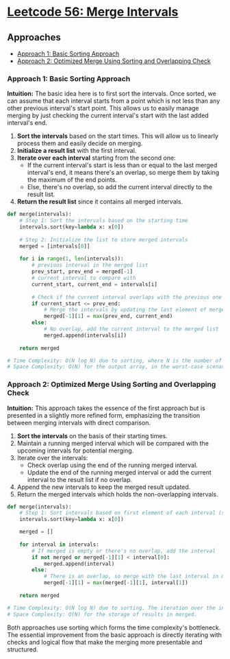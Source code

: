 # [Leetcode 56: Merge Intervals](https://leetcode.com/problems/merge-intervals/)

## Approaches

- [Approach 1: Basic Sorting Approach](#approach-1-basic-sorting-approach)
- [Approach 2: Optimized Merge Using Sorting and Overlapping Check](#approach-2-optimized-merge-using-sorting-and-overlapping-check)

### Approach 1: Basic Sorting Approach

**Intuition:**
The basic idea here is to first sort the intervals. Once sorted, we can assume that each interval starts from a point which is not less than any other previous interval's start point. This allows us to easily manage merging by just checking the current interval's start with the last added interval's end.

1. **Sort the intervals** based on the start times. This will allow us to linearly process them and easily decide on merging.
2. **Initialize a result list** with the first interval.
3. **Iterate over each interval** starting from the second one:
    - If the current interval's start is less than or equal to the last merged interval's end, it means there's an overlap, so merge them by taking the maximum of the end points.
    - Else, there's no overlap, so add the current interval directly to the result list.
4. **Return the result list** since it contains all merged intervals.

```python
def merge(intervals):
    # Step 1: Sort the intervals based on the starting time
    intervals.sort(key=lambda x: x[0])
    
    # Step 2: Initialize the list to store merged intervals
    merged = [intervals[0]]
    
    for i in range(1, len(intervals)):
        # previous interval in the merged list
        prev_start, prev_end = merged[-1]
        # current interval to compare with
        current_start, current_end = intervals[i]
        
        # Check if the current interval overlaps with the previous one
        if current_start <= prev_end:
            # Merge the intervals by updating the last element of merged
            merged[-1][1] = max(prev_end, current_end)
        else:
            # No overlap, add the current interval to the merged list
            merged.append(intervals[i])
    
    return merged

# Time Complexity: O(N log N) due to sorting, where N is the number of intervals.
# Space Complexity: O(N) for the output array, in the worst-case scenario where no intervals overlap.
```

### Approach 2: Optimized Merge Using Sorting and Overlapping Check

**Intuition:**
This approach takes the essence of the first approach but is presented in a slightly more refined form, emphasizing the transition between merging intervals with direct comparison.

1. **Sort the intervals** on the basis of their starting times.
2. Maintain a running merged interval which will be compared with the upcoming intervals for potential merging.
3. Iterate over the intervals:
   - Check overlap using the end of the running merged interval.
   - Update the end of the running merged interval or add the current interval to the result list if no overlap.
4. Append the new intervals to keep the merged result updated.
5. Return the merged intervals which holds the non-overlapping intervals.

```python
def merge(intervals):
    # Step 1: Sort intervals based on first element of each interval (start time)
    intervals.sort(key=lambda x: x[0])

    merged = []
    
    for interval in intervals:
        # If merged is empty or there's no overlap, add the interval
        if not merged or merged[-1][1] < interval[0]:
            merged.append(interval)
        else:
            # There is an overlap, so merge with the last interval in merged
            merged[-1][1] = max(merged[-1][1], interval[1])
    
    return merged

# Time Complexity: O(N log N) due to sorting. The iteration over the intervals is O(N).
# Space Complexity: O(N) for the storage of results in merged.
```

Both approaches use sorting which forms the time complexity's bottleneck. The essential improvement from the basic approach is directly iterating with checks and logical flow that make the merging more presentable and structured.

